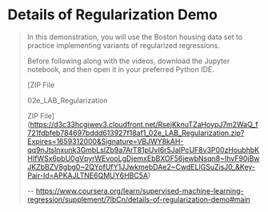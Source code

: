 # Details of Regularization Demo
> 
> In this demonstration, you will use the Boston housing data set to practice implementing variants of regularized regressions.
> 
> Before following along with the videos, download the Jupyter notebook, and then open it in your preferred Python IDE.
> 
>  [ZIP File
> 
> 02e_LAB_Regularization
> 
> ZIP File](https://d3c33hcgiwev3.cloudfront.net/RsejKknuTZaHoypJ7m2WaQ_f721fdbfeb784697bddd613927f18af1_02e_LAB_Regularization.zip?Expires=1659312000&Signature=VBJWY8kAH-qq9nJtslnxunk3GmbLslZb9a7ArT81pUvI6r5JaIPcUF8v3P00zHoubhbKHIfWSx6pbU0gVpyrWEvooLgDjemxEbBXOF56jewbNsqn8~IhvF90jBwJKZbBZV8gbg0~2QYpfUfY1JJwkmebDAe2~CwdELlGSuZisJ0_&Key-Pair-Id=APKAJLTNE6QMUY6HBC5A)
>
> -- https://www.coursera.org/learn/supervised-machine-learning-regression/supplement/7lbCn/details-of-regularization-demo#main
